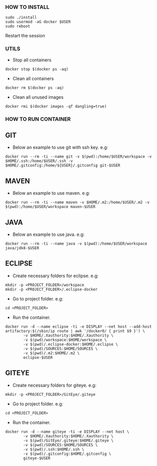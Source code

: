 ### HOW TO INSTALL

```
sudo ./install
sudo usermod -aG docker $USER
sudo reboot
```
Restart the session
### UTILS
* Stop all containers

```
docker stop $(docker ps -aq)
```
* Clean all containers

```
docker rm $(docker ps -aq)
```
* Clean all unused images

```
docker rmi $(docker images -qf dangling=true)
```
### HOW TO RUN CONTAINER
## GIT
* Below an example to use git with ssh key. e.g:

```
docker run --rm -ti --name git -v $(pwd):/home/$USER/workspace -v $HOME/.ssh:/home/$USER/.ssh -v $HOME/.gitconfig:/home/${USER}/.gitconfig git-$USER
```
## MAVEN
* Below an example to use maven. e.g:

```
docker run --rm -ti --name maven -v $HOME/.m2:/home/$USER/.m2 -v $(pwd):/home/$USER/workspace maven-$USER
```
## JAVA
* Below an example to use java. e.g:

```
docker run --rm -ti --name java -v $(pwd):/home/$USER/workspace java/jdk8-$USER
```
## ECLIPSE
* Create necessary folders for eclipse. e.g:

```
mkdir -p <PROJECT_FOLDER>/workspace
mkdir -p <PROJECT_FOLDER>/.eclipse-docker
```
* Go to project folder. e.g:

```
cd <PROJECT_FOLDER>
```
* Run the container.

```
docker run -d --name eclipse -ti -e DISPLAY --net host --add-host artifactory:$(/sbin/ip route | awk '/docker0/ { print $9 }') \
        -v $HOME/.Xauthority:$HOME/.Xauthority \
        -v $(pwd)/workspace:$HOME/workspace \
        -v $(pwd)/.eclipse-docker:$HOME/.eclipse \
        -v $(pwd)/SOURCES:$HOME/SOURCES \
        -v $(pwd)/.m2:$HOME/.m2 \
        eclipse-$USER
```
## GITEYE
* Create necessary folders for giteye. e.g:

```
mkdir -p <PROJECT_FOLDER>/GitEye/.giteye
```
* Go to project folder. e.g:

```
cd <PROJECT_FOLDER>
```
* Run the container.

```
docker run -d --name giteye -ti -e DISPLAY --net host \
        -v $HOME/.Xauthority:$HOME/.Xauthority \
        -v $(pwd)/GitEye/.giteye:$HOME/.giteye \
        -v $(pwd)/SOURCES:$HOME/SOURCES \
        -v $(pwd)/.ssh:$HOME/.ssh \
        -v $(pwd)/.gitconfig:$HOME/.gitconfig \
        giteye-$USER
```
